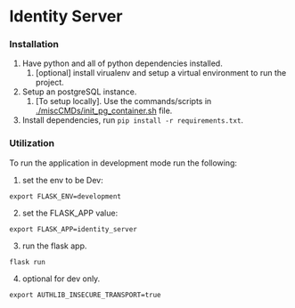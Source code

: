 # Identity Server

### Installation
1) Have python and all of python dependencies installed.
    1) [optional] install virualenv and setup a virtual environment to run the project.
2) Setup an postgreSQL instance.
    1) [To setup locally]. Use the commands/scripts in [./miscCMDs/init_pg_container.sh](./miscCMDs/init_pg_container.sh) file.
3) Install dependencies, run ``pip install -r requirements.txt``.

### Utilization
To run the application in development mode run the following:
1) set the env to be Dev: 
```
export FLASK_ENV=development
```
2) set the FLASK_APP value:
```
export FLASK_APP=identity_server
```
3) run the flask app.
```
flask run
```
4) optional for dev only.
```
export AUTHLIB_INSECURE_TRANSPORT=true
```